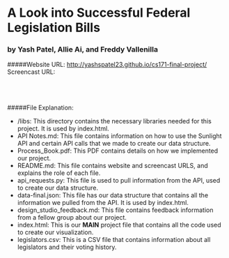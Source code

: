 A Look into Successful Federal Legislation Bills
================================================
### by Yash Patel, Allie Ai, and Freddy Vallenilla

#####Website URL: http://yashspatel23.github.io/cs171-final-project/
<br/>Screencast URL: 


<br/><br/><br/>
#####File Explanation:
* /libs: This directory contains the necessary libraries needed for this project. It is used by index.html.
* API Notes.md: This file contains information on how to use the Sunlight API and certain API calls that we made to create our data structure.
* Process_Book.pdf: This PDF contains details on how we implemented our project.
* README.md: This file contains website and screencast URLS, and explains the role of each file.
* api_requests.py: This file is used to pull information from the API, used to create our data structure.
* data-final.json: This file has our data structure that contains all the information we pulled from the API. It is used by index.html.
* design_studio_feedback.md: This file contains feedback information from a fellow group about our project.
* index.html: This is our <b>MAIN</b> project file that contains all the code used to create our visualization.
* legislators.csv: This is a CSV file that contains information about all legislators and their voting history.
